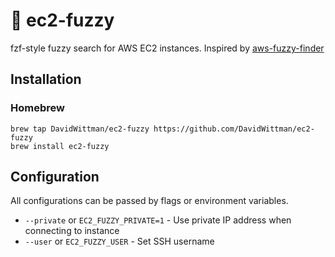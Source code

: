 # 🔎 ec2-fuzzy

fzf-style fuzzy search for AWS EC2 instances. Inspired by [aws-fuzzy-finder](https://github.com/pmazurek/aws-fuzzy-finder)

## Installation

### Homebrew

```
brew tap DavidWittman/ec2-fuzzy https://github.com/DavidWittman/ec2-fuzzy
brew install ec2-fuzzy
```

## Configuration

All configurations can be passed by flags or environment variables.

 - `--private` or `EC2_FUZZY_PRIVATE=1` - Use private IP address when connecting to instance
 - `--user` or `EC2_FUZZY_USER` - Set SSH username
